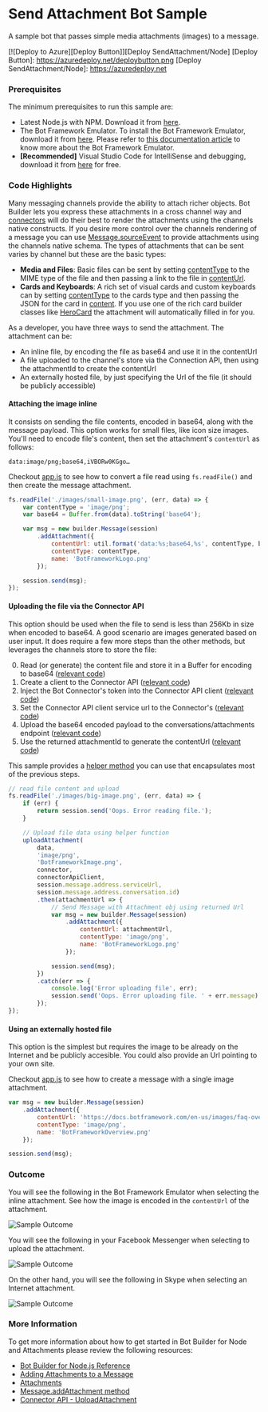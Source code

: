 # Send Attachment Bot Sample

A sample bot that passes simple media attachments (images) to a message.

[![Deploy to Azure][Deploy Button]][Deploy SendAttachment/Node]
[Deploy Button]: https://azuredeploy.net/deploybutton.png
[Deploy SendAttachment/Node]: https://azuredeploy.net

### Prerequisites

The minimum prerequisites to run this sample are:
* Latest Node.js with NPM. Download it from [here](https://nodejs.org/en/download/).
* The Bot Framework Emulator. To install the Bot Framework Emulator, download it from [here](https://emulator.botframework.com/). Please refer to [this documentation article](https://github.com/microsoft/botframework-emulator/wiki/Getting-Started) to know more about the Bot Framework Emulator.
* **[Recommended]** Visual Studio Code for IntelliSense and debugging, download it from [here](https://code.visualstudio.com/) for free.

### Code Highlights

Many messaging channels provide the ability to attach richer objects. Bot Builder lets you express these attachments in a cross channel way and [connectors](https://docs.botframework.com/en-us/node/builder/chat-reference/interfaces/_botbuilder_d_.iconnector.html) will do their best to render the attachments using the channels native constructs. If you desire more control over the channels rendering of a message you can use [Message.sourceEvent](https://docs.botframework.com/en-us/node/builder/chat-reference/classes/_botbuilder_d_.message.html#sourceevent) to provide attachments using the channels native schema. The types of attachments that can be sent varies by channel but these are the basic types:
* **Media and Files**: Basic files can be sent by setting [contentType](https://docs.botframework.com/en-us/node/builder/chat-reference/interfaces/_botbuilder_d_.iattachment.html#contenttype) to the MIME type of the file and then passing a link to the file in [contentUrl](https://docs.botframework.com/en-us/node/builder/chat-reference/interfaces/_botbuilder_d_.iattachment.html#contenturl).
* **Cards and Keyboards**: A rich set of visual cards and custom keyboards can by setting [contentType](https://docs.botframework.com/en-us/node/builder/chat-reference/interfaces/_botbuilder_d_.iattachment.html#contenttype) to the cards type and then passing the JSON for the card in [content](https://docs.botframework.com/en-us/node/builder/chat-reference/interfaces/_botbuilder_d_.iattachment.html#content). If you use one of the rich card builder classes like [HeroCard](https://docs.botframework.com/en-us/node/builder/chat-reference/classes/_botbuilder_d_.herocard.html) the attachment will automatically filled in for you.

As a developer, you have three ways to send the attachment. The attachment can be:
 - An inline file, by encoding the file as base64 and use it in the contentUrl
 - A file uploaded to the channel's store via the Connection API, then using the attachmentId to create the contentUrl
 - An externally hosted file, by just specifying the Url of the file (it should be publicly accessible)

#### Attaching the image inline

It consists on sending the file contents, encoded in base64, along with the message payload. This option works for small files, like icon size images. 
You'll need to encode file's content, then set the attachment's `contentUrl` as follows:

````
data:image/png;base64,iVBORw0KGgo…
````

Checkout [app.js](./app.js#L64-L73) to see how to convert a file read using `fs.readFile()` and then create the message attachment.

````JavaScript
fs.readFile('./images/small-image.png', (err, data) => {
    var contentType = 'image/png';
    var base64 = Buffer.from(data).toString('base64');

    var msg = new builder.Message(session)
        .addAttachment({
            contentUrl: util.format('data:%s;base64,%s', contentType, base64),
            contentType: contentType,
            name: 'BotFrameworkLogo.png'
        });

    session.send(msg);
});
````

#### Uploading the file via the Connector API

This option should be used when the file to send is less than 256Kb in size when encoded to base64. A good scenario are images generated based on user input.
It does require a few more steps than the other methods, but leverages the channels store to store the file:

0. Read (or generate) the content file and store it in a Buffer for encoding to base64 ([relevant code](./app.js#L127))
1. Create a client to the Connector API ([relevant code](./app.js#L9-L14))
2. Inject the Bot Connector's token into the Connector API client ([relevant code](./app.js#L147))
3. Set the Connector API client service url to the Connector's ([relevant code](./app.js#L148-L151))
4. Upload the base64 encoded payload to the conversations/attachments endpoint ([relevant code](./app.js#L153-L163))
5. Use the returned attachmentId to generate the contentUrl ([relevant code](./app.js#L165-L169))

This sample provides a [helper method](./app.js#L124-L172) you can use that encapsulates most of the previous steps.

````JavaScript
// read file content and upload
fs.readFile('./images/big-image.png', (err, data) => {
    if (err) {
        return session.send('Oops. Error reading file.');
    }

    // Upload file data using helper function
    uploadAttachment(
        data,
        'image/png',
        'BotFrameworkImage.png',
        connector,
        connectorApiClient,
        session.message.address.serviceUrl,
        session.message.address.conversation.id)
        .then(attachmentUrl => {
            // Send Message with Attachment obj using returned Url
            var msg = new builder.Message(session)
                .addAttachment({
                    contentUrl: attachmentUrl,
                    contentType: 'image/png',
                    name: 'BotFrameworkLogo.png'
                });

            session.send(msg);
        })
        .catch(err => {
            console.log('Error uploading file', err);
            session.send('Oops. Error uploading file. ' + err.message);
        });
});
````

#### Using an externally hosted file

This option is the simplest but requires the image to be already on the Internet and be publicly accesible.
You could also provide an Url pointing to your own site.

Checkout [app.js](./app.js#L114-L121) to see how to create a message with a single image attachment.

````JavaScript
var msg = new builder.Message(session)
    .addAttachment({
        contentUrl: 'https://docs.botframework.com/en-us/images/faq-overview/botframework_overview_july.png',
        contentType: 'image/png',
        name: 'BotFrameworkOverview.png'
    });

session.send(msg);
````

### Outcome

You will see the following in the Bot Framework Emulator when selecting the inline attachment. See how the image is encoded in the `contentUrl` of the attachment.

![Sample Outcome](images/outcome-emulator.png)

You will see the following in your Facebook Messenger when selecting to upload the attachment.

![Sample Outcome](images/outcome-facebook.png)

On the other hand, you will see the following in Skype when selecting an Internet attachment.

![Sample Outcome](images/outcome-skype.png)

### More Information

To get more information about how to get started in Bot Builder for Node and Attachments please review the following resources:
* [Bot Builder for Node.js Reference](https://docs.botframework.com/en-us/node/builder/overview/#navtitle)
* [Adding Attachments to a Message](https://docs.botframework.com/en-us/core-concepts/attachments)
* [Attachments](https://docs.botframework.com/en-us/node/builder/chat-reference/interfaces/_botbuilder_d_.iattachment.html)
* [Message.addAttachment method](https://docs.botframework.com/en-us/node/builder/chat-reference/classes/_botbuilder_d_.message.html#addattachment)
* [Connector API - UploadAttachment](https://docs.botframework.com/en-us/restapi/connector/#!/Conversations/Conversations_UploadAttachment)
